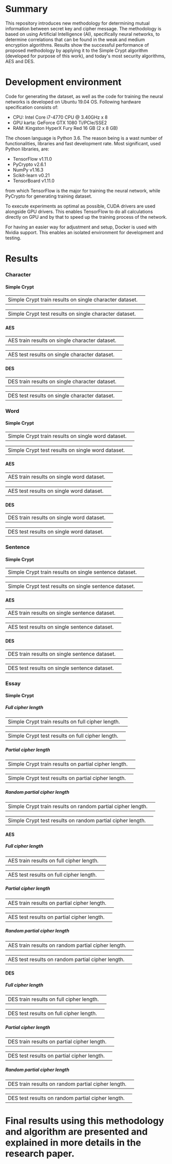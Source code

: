 # Summary
This repository introduces new methodology for determining mutual information between secret key and cipher message. The methodology is based on using Artificial Intelligence (AI), specifically   neural networks, to determine correlations that can be found in the weak and medium encryption algorithms. Results show the successful performance of proposed methodology by applying it to the Simple Crypt algorithm (developed for purpose of this work), and today's most security algorithms, AES and DES.

# Development environment
Code for generating the dataset, as well as the code for training the neural networks is developed on Ubuntu 19.04 OS. Following hardware specification consists of:
- CPU: Intel Core i7-4770 CPU @ 3.40GHz x 8
- GPU karta: GeForce GTX 1080 Ti/PCIe/SSE2
- RAM: Kingston HyperX Fury Red 16 GB (2 x 8 GB)

The chosen language is Python  3.6. The reason being is a wast number of functionalities, libraries and fast development rate. Most significant, used Python libraries, are:
- TensorFlow v1.11.0
- PyCrypto v2.6.1
- NumPy v1.16.3
- Scikit-learn v0.21
- TensorBoard v1.11.0

from which TensorFlow is the major for training the neural network, while PyCrypto for generating training dataset.

To execute experiments as optimal as possible, CUDA drivers are used alongside GPU drivers. This enables TensorFlow to do all calculations directly on GPU and by that to speed up the training process of the network.

For having an easier way for adjustment and setup, Docker is used with Nvidia support. This enables an isolated environment for development and testing.

# Results
### Character
#### Simple Crypt
<table>
	<tr>
		<td>Simple Crypt train results on single character dataset.</td>
		<td><img src="assets/images/SC_Char_Train.png" alt=""></td>
	</tr>
</table>
<table>
	<tr>
		<td>Simple Crypt test results on single character dataset.</td>
		<td><img src="assets/images/SC_Char_Test.png" alt=""></td>
	</tr>
</table>

#### AES
<table>
	<tr>
		<td>AES train results on single character dataset.</td>
		<td><img src="assets/images/AES_Char_Train.png" alt=""></td>
	</tr>
</table>
<table>
	<tr>
		<td>AES test results on single character dataset.</td>
		<td><img src="assets/images/AES_Char_Test.png" alt=""></td>
	</tr>
</table>

#### DES
<table>
	<tr>
		<td>DES train results on single character dataset.</td>
		<td><img src="assets/images/DES_Char_Train.png" alt=""></td>
	</tr>
</table>
<table>
	<tr>
		<td>DES test results on single character dataset.</td>
		<td><img src="assets/images/DES_Char_Test.png" alt=""></td>
	</tr>
</table>


### Word
#### Simple Crypt
<table>
	<tr>
		<td>Simple Crypt train results on single word dataset.</td>
		<td><img src="assets/images/SC_Word_Train.png" alt=""></td>
	</tr>
</table>
<table>
	<tr>
		<td>Simple Crypt test results on single word dataset.</td>
		<td><img src="assets/images/SC_Word_Test.png" alt=""></td>
	</tr>
</table>

#### AES
<table>
	<tr>
		<td>AES train results on single word dataset.</td>
		<td><img src="assets/images/AES_Word_Train.png" alt=""></td>
	</tr>
</table>
<table>
	<tr>
		<td>AES test results on single word dataset.</td>
		<td><img src="assets/images/AES_Word_Test.png" alt=""></td>
	</tr>
</table>

#### DES
<table>
	<tr>
		<td>DES train results on single word dataset.</td>
		<td><img src="assets/images/DES_Word_Train.png" alt=""></td>
	</tr>
</table>
<table>
	<tr>
		<td>DES test results on single word dataset.</td>
		<td><img src="assets/images/DES_Word_Test.png" alt=""></td>
	</tr>
</table>

### Sentence
#### Simple Crypt
<table>
	<tr>
		<td>Simple Crypt train results on single sentence dataset.</td>
		<td><img src="assets/images/SC_Sentence_Train.png" alt=""></td>
	</tr>
</table>
<table>
	<tr>
		<td>Simple Crypt test results on single sentence dataset.</td>
		<td><img src="assets/images/SC_Sentence_Test.png" alt=""></td>
	</tr>
</table>

#### AES
<table>
	<tr>
		<td>AES train results on single sentence dataset.</td>
		<td><img src="assets/images/AES_Sentence_Train.png" alt=""></td>
	</tr>
</table>
<table>
	<tr>
		<td>AES test results on single sentence dataset.</td>
		<td><img src="assets/images/AES_Sentence_Test.png" alt=""></td>
	</tr>
</table>

#### DES
<table>
	<tr>
		<td>DES train results on single sentence dataset.</td>
		<td><img src="assets/images/DES_Sentence_Train.png" alt=""></td>
	</tr>
</table>
<table>
	<tr>
		<td>DES test results on single sentence dataset.</td>
		<td><img src="assets/images/DES_Sentence_Test.png" alt=""></td>
	</tr>
</table>

### Essay
#### Simple Crypt
##### Full cipher length
<table>
	<tr>
		<td>Simple Crypt train results on full cipher length.</td>
		<td><img src="assets/images/SC_FCL_Train.png" alt=""></td>
	</tr>
</table>
<table>
	<tr>
		<td>Simple Crypt test results on full cipher length.</td>
		<td><img src="assets/images/SC_FCL_Test.png" alt=""></td>
	</tr>
</table>

##### Partial cipher length
<table>
	<tr>
		<td>Simple Crypt train results on partial cipher length.</td>
		<td><img src="assets/images/SC_PCL_Train.png" alt=""></td>
	</tr>
</table>
<table>
	<tr>
		<td>Simple Crypt test results on partial cipher length.</td>
		<td><img src="assets/images/SC_PCL_Test.png" alt=""></td>
	</tr>
</table>

##### Random partial cipher length
<table>
	<tr>
		<td>Simple Crypt train results on random partial cipher length.</td>
		<td><img src="assets/images/SC_RPCL_Train.png" alt=""></td>
	</tr>
</table>
<table>
	<tr>
		<td>Simple Crypt test results on random partial cipher length.</td>
		<td><img src="assets/images/SC_RPCL_Test.png" alt=""></td>
	</tr>
</table>

#### AES
##### Full cipher length
<table>
	<tr>
		<td>AES train results on full cipher length.</td>
		<td><img src="assets/images/AES_FCL_Train.png" alt=""></td>
	</tr>
</table>
<table>
	<tr>
		<td>AES test results on full cipher length.</td>
		<td><img src="assets/images/AES_FCL_Test.png" alt=""></td>
	</tr>
</table>

##### Partial cipher length
<table>
	<tr>
		<td>AES train results on partial cipher length.</td>
		<td><img src="assets/images/AES_PCL_Train.png" alt=""></td>
	</tr>
</table>
<table>
	<tr>
		<td>AES test results on partial cipher length.</td>
		<td><img src="assets/images/AES_PCL_Test.png" alt=""></td>
	</tr>
</table>

##### Random partial cipher length
<table>
	<tr>
		<td>AES train results on random partial cipher length.</td>
		<td><img src="assets/images/AES_RPCL_Train.png" alt=""></td>
	</tr>
</table>
<table>
	<tr>
		<td>AES test results on random partial cipher length.</td>
		<td><img src="assets/images/AES_RPCL_Test.png" alt=""></td>
	</tr>
</table>

#### DES
##### Full cipher length
<table>
	<tr>
		<td>DES train results on full cipher length.</td>
		<td><img src="assets/images/DES_FCL_Train.png" alt=""></td>
	</tr>
</table>
<table>
	<tr>
		<td>DES test results on full cipher length.</td>
		<td><img src="assets/images/DES_FCL_Test.png" alt=""></td>
	</tr>
</table>

##### Partial cipher length
<table>
	<tr>
		<td>DES train results on partial cipher length.</td>
		<td><img src="assets/images/DES_PCL_Train.png" alt=""></td>
	</tr>
</table>
<table>
	<tr>
		<td>DES test results on partial cipher length.</td>
		<td><img src="assets/images/DES_PCL_Test.png" alt=""></td>
	</tr>
</table>

##### Random partial cipher length
<table>
	<tr>
		<td>DES train results on random partial cipher length.</td>
		<td><img src="assets/images/DES_RPCL_Train.png" alt=""></td>
	</tr>
</table>
<table>
	<tr>
		<td>DES test results on random partial cipher length.</td>
		<td><img src="assets/images/DES_RPCL_Test.png" alt=""></td>
	</tr>
</table>

# Final results using this methodology and algorithm are presented and explained in more details in the research paper.
